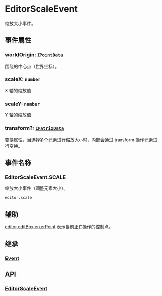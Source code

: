# EditorScaleEvent

缩放大小事件。

## 事件属性

### worldOrigin: [`IPointData`](/api/interfaces/IPointData.md)

围绕的中心点（世界坐标）。

### scaleX: `number`

X 轴的缩放值

### scaleY: `number`

Y 轴的缩放值

### transform?: [`IMatrixData`](/api/interfaces/IMatrixData.md)

变换属性，当选择多个元素进行缩放大小时，内部会通过 transform 操作元素进行变换。

## 事件名称

### EditorScaleEvent.SCALE

缩放大小事件（调整元素大小）。

`editor.scale`

## 辅助

[editor.editBox.enterPoint](../EditBox.md#enterpoint-editpoint) 表示当前正在操作的控制点。

## 继承

### [Event](/reference/event/basic/Event.md)

## API

### [EditorScaleEvent](/api/classes/EditorScaleEvent.md)
